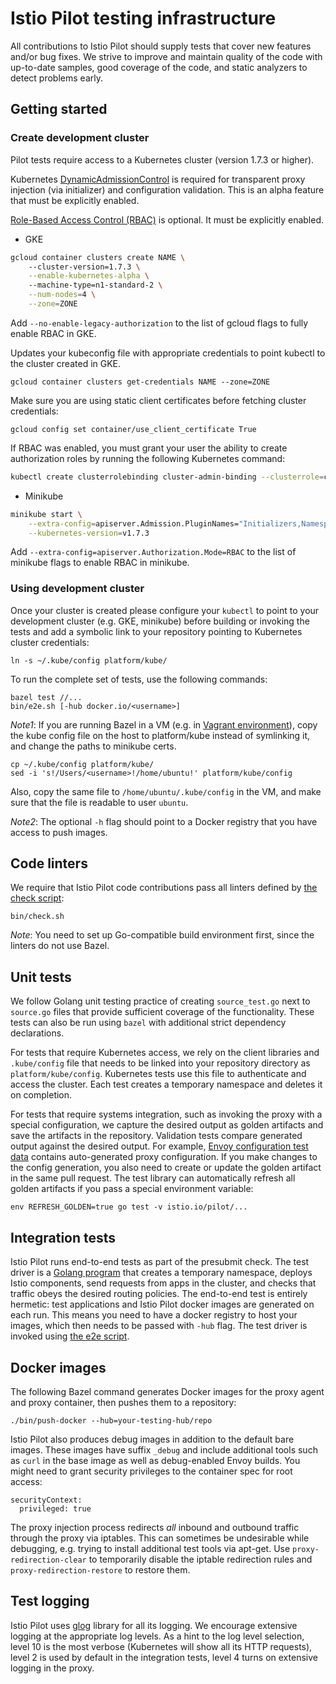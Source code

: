 # Istio Pilot testing infrastructure

All contributions to Istio Pilot should supply tests that cover new features and/or bug fixes.
We strive to improve and maintain quality of the code with up-to-date samples, good coverage of the code, and static analyzers to detect problems early.

## Getting started

### Create development cluster

Pilot tests require access to a Kubernetes cluster (version 1.7.3 or higher). 

Kubernetes [DynamicAdmissionControl](https://kubernetes.io/docs/admin/extensible-admission-controllers/#external-admission-webhooks) is required for transparent proxy injection (via initializer) and configuration validation. This is an alpha feature that must be explicitly enabled.

[Role-Based Access Control (RBAC)](https://cloud.google.com/container-engine/docs/role-based-access-control) is optional. It must be explicitly enabled.

* GKE

```bash
gcloud container clusters create NAME \               
    --cluster-version=1.7.3 \
    --enable-kubernetes-alpha \ 
    --machine-type=n1-standard-2 \
    --num-nodes=4 \
    --zone=ZONE
```

Add `--no-enable-legacy-authorization` to the list of gcloud flags to fully enable RBAC in GKE. 

Updates your kubeconfig file with appropriate credentials to point kubectl to the cluster created in GKE.

```
gcloud container clusters get-credentials NAME --zone=ZONE
```

Make sure you are using static client certificates before fetching cluster credentials:

```
gcloud config set container/use_client_certificate True
```

If RBAC was enabled, you must grant your user the ability to create authorization roles by running the following Kubernetes command:

```bash
kubectl create clusterrolebinding cluster-admin-binding --clusterrole=cluster-admin [--user=<user-name>]
```

* Minikube

```bash
minikube start \
    --extra-config=apiserver.Admission.PluginNames="Initializers,NamespaceLifecycle,LimitRanger,ServiceAccount,DefaultStorageClass,ResourceQuota,GenericAdmissionWebhook" \
    --kubernetes-version=v1.7.3
```

Add `--extra-config=apiserver.Authorization.Mode=RBAC` to the list of minikube flags to enable RBAC in minikube.

### Using development cluster

Once your cluster is created please configure your `kubectl` to point to your development cluster (e.g. GKE, minikube)
before building or invoking the tests and add a symbolic link to your repository 
pointing to Kubernetes cluster credentials:

    ln -s ~/.kube/config platform/kube/

To run the complete set of tests, use the following commands:

    bazel test //...
    bin/e2e.sh [-hub docker.io/<username>]
    
_Note1_: If you are running Bazel in a VM (e.g. in [Vagrant environment](build-vagrant.md)), copy
the kube config file on the host to platform/kube instead of symlinking it,
and change the paths to minikube certs.

    cp ~/.kube/config platform/kube/
    sed -i 's!/Users/<username>!/home/ubuntu!' platform/kube/config

Also, copy the same file to `/home/ubuntu/.kube/config` in the VM, and make
sure that the file is readable to user `ubuntu`.

_Note2_: The optional `-h` flag should point to a Docker registry that you have access to push images.

## Code linters

We require that Istio Pilot code contributions pass all linters defined by [the check script](../bin/check.sh):

    bin/check.sh
    
_Note_: You need to set up Go-compatible build environment first, since the linters do not use Bazel. 

## Unit tests

We follow Golang unit testing practice of creating `source_test.go` next to `source.go` files that provide sufficient coverage of the functionality. These tests can also be run using `bazel` with additional strict dependency declarations.

For tests that require Kubernetes access, we rely on the client libraries and `.kube/config` file that needs to be linked into your repository directory as `platform/kube/config`. Kubernetes tests use this file to authenticate and access the cluster.
Each test creates a temporary namespace and deletes it on completion.

For tests that require systems integration, such as invoking the proxy with a special configuration, we capture the desired output as golden artifacts and save the artifacts in the repository. Validation tests compare generated output against the desired output. For example, [Envoy configuration test data](../proxy/envoy/testdata) contains auto-generated proxy configuration. If you make changes to the config generation, you also need to create or update the golden artifact in the same pull request. The test library can automatically refresh all golden artifacts if you pass a special environment variable:

    env REFRESH_GOLDEN=true go test -v istio.io/pilot/...

## Integration tests

Istio Pilot runs end-to-end tests as part of the presubmit check. The test driver is a [Golang program](../test/integration) that creates a temporary namespace, deploys Istio components, send requests from apps in the cluster, and checks that traffic obeys the desired routing policies. The end-to-end test is entirely hermetic: test applications and Istio Pilot docker images are generated on each run. This means you need to have a docker registry to host your images, which then needs to be passed with `-hub` flag. The test driver is invoked using [the e2e script](../bin/e2e.sh).

## Docker images

The following Bazel command generates Docker images for the proxy agent and proxy container, then pushes them to a repository:

    ./bin/push-docker --hub=your-testing-hub/repo

Istio Pilot also produces debug images in addition to the default bare images. These images have suffix `_debug` and include additional tools such as `curl` in the base image as well as debug-enabled Envoy builds. You might need to grant security privileges to the container spec for root access:

    securityContext:
      privileged: true

The proxy injection process redirects *all* inbound and outbound traffic through
the proxy via iptables. This can sometimes be undesirable while debugging, e.g.
trying to install additional test tools via apt-get. Use
`proxy-redirection-clear` to temporarily disable the iptable redirection rules
and `proxy-redirection-restore` to restore them.

## Test logging

Istio Pilot uses [glog](https://godoc.org/github.com/golang/glog) library for all its logging. We encourage extensive logging at the appropriate log levels. As a hint to the log level selection, level 10 is the most verbose (Kubernetes will show all its HTTP requests), level 2 is used by default in the integration tests, level 4 turns on extensive logging in the proxy.

